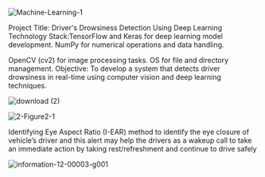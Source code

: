 

![Machine-Learning-1](https://github.com/Riomartin88/Drivers-Drowsiness-Detection-/assets/71516928/767cce43-b643-40e4-8988-1fc60a774255)


Project Title: Driver's Drowsiness Detection Using Deep Learning
Technology Stack:TensorFlow and Keras for deep learning model development.
NumPy for numerical operations and data handling.

OpenCV (cv2) for image processing tasks.
OS for file and directory management.
Objective: To develop a system that detects driver drowsiness in real-time using computer vision and deep learning techniques.



![download (2)](https://github.com/Riomartin88/Drivers-Drowsiness-Detection-/assets/71516928/cf89cbdd-5d83-42a1-af3e-f41c7b9e9c7f)


![2-Figure2-1](https://github.com/Riomartin88/Drivers-Drowsiness-Detection-/assets/71516928/04601def-8852-49d3-b8c9-7d8ca4750b6a)

Identifying Eye Aspect Ratio (I-EAR) method to identify the eye closure of vehicle’s driver and this alert may help the drivers as a wakeup call to take an immediate action by taking rest/refreshment and continue to drive safely



![information-12-00003-g001](https://github.com/Riomartin88/Drivers-Drowsiness-Detection-/assets/71516928/83ad329e-e9cb-43c7-82e2-ee618a203c5d)
